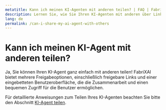 ```yaml
---
metatitle: Kann ich meinen KI-Agenten mit anderen teilen? | FAQ | FabriXAI Benutzerhandbuch
description: Lernen Sie, wie Sie Ihren KI-Agenten mit anderen über Links oder eingebettete Optionen teilen können.
lang: de
permalink: /can-i-share-my-ai-agent-with-others
---
```


# Kann ich meinen KI-Agent mit anderen teilen?

Ja, Sie können Ihren KI-Agent ganz einfach mit anderen teilen! FabriXAI bietet mehrere Freigabeoptionen, einschließlich freigebare Links und einer eingebetteten Benutzeroberfläche, die die Zusammenarbeit und einen bequemen Zugriff für die Benutzer ermöglichen.

Für detaillierte Anweisungen zum Teilen Ihres KI-Agenten beachten Sie bitte den Abschnitt [KI-Agent teilen](/de/share-ai-agent).
